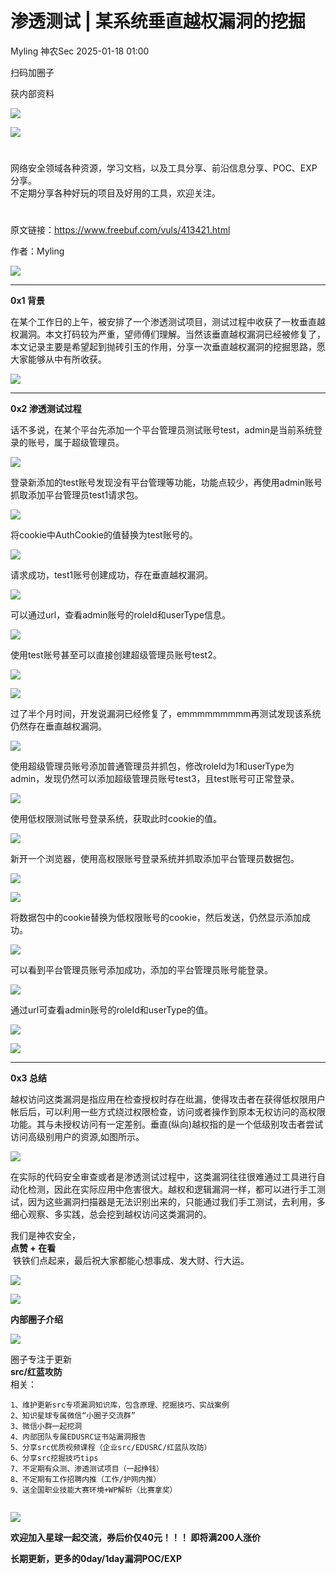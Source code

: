 #  渗透测试 | 某系统垂直越权漏洞的挖掘   
Myling  神农Sec   2025-01-18 01:00  
  
扫码加圈子  
  
获内部资料  
  
![](https://mmbiz.qpic.cn/sz_mmbiz_jpg/b7iaH1LtiaKWXLicr9MthUBGib1nvDibDT4r6iaK4cQvn56iako5nUwJ9MGiaXFdhNMurGdFLqbD9Rs3QxGrHTAsWKmc1w/640?wx_fmt=jpeg&from=appmsg "")  
  
  
![](https://mmbiz.qpic.cn/mmbiz_png/b96CibCt70iaaJcib7FH02wTKvoHALAMw4fchVnBLMw4kTQ7B9oUy0RGfiacu34QEZgDpfia0sVmWrHcDZCV1Na5wDQ/640?wx_fmt=png&wxfrom=13&wx_lazy=1&wx_co=1&tp=wxpic "")  
  
  
#   
  
网络安全领域各种资源，学习文档，以及工具分享、前沿信息分享、POC、EXP分享。  
不定期分享各种好玩的项目及好用的工具，欢迎关注。  
#   
  
原文链接：https://www.freebuf.com/vuls/413421.html  
  
作者：Myling  
  
  
![](https://mmbiz.qpic.cn/mmbiz_png/iabIwdjuHp2VkevXU9Iiad0pl0dnkk6GmAQNiaqmb1kKX2NGKhaGF7m8UicdyCp9agykgzj7pNN1oEw4b3QLvFbibzQ/640?wx_fmt=png&from=appmsg&wxfrom=13&wx_lazy=1&wx_co=1&tp=wxpic "")  
  
****  
**0x1 背景**  
  
  
在某个工作日的上午，被安排了一个渗透测试项目，测试过程中收获了一枚垂直越权漏洞。本文打码较为严重，望师傅们理解。当然该垂直越权漏洞已经被修复了，本文记录主要是希望起到抛砖引玉的作用，分享一次垂直越权漏洞的挖掘思路，愿大家能够从中有所收获。  
  
  
  
![](https://mmbiz.qpic.cn/mmbiz_png/iabIwdjuHp2VkevXU9Iiad0pl0dnkk6GmAQNiaqmb1kKX2NGKhaGF7m8UicdyCp9agykgzj7pNN1oEw4b3QLvFbibzQ/640?wx_fmt=png&from=appmsg&wxfrom=13&wx_lazy=1&wx_co=1&tp=wxpic "")  
  
****  
**0x2 渗透测试过程**  
  
  
话不多说，在某个平台先添加一个平台管理员测试账号test，admin是当前系统登录的账号，属于超级管理员。  
  
![](https://mmbiz.qpic.cn/sz_mmbiz_png/b7iaH1LtiaKWX9LfekiausA75TMVFnvZ8obUDzqgXLOyiaBxZGAx4D1bTZIDc7QiaYLxJAnwviavOkY7aboF8ibWPYiciaA/640?wx_fmt=png&from=appmsg "")  
  
  
登录新添加的test账号发现没有平台管理等功能，功能点较少，再使用admin账号抓取添加平台管理员test1请求包。  
  
![](https://mmbiz.qpic.cn/sz_mmbiz_png/b7iaH1LtiaKWX9LfekiausA75TMVFnvZ8ob0eyk08mgpicZJBaGbCZPt4C01W6Z9JZz82H6nXzgdk4AE1uSJK58Wkw/640?wx_fmt=png&from=appmsg "")  
  
将cookie中AuthCookie的值替换为test账号的。  
  
![](https://mmbiz.qpic.cn/sz_mmbiz_png/b7iaH1LtiaKWX9LfekiausA75TMVFnvZ8ob8XDvSQk6cbXNcBhKJ3Ir7GYpbcF3jozPz85ics5ewlqMibOxrLO5DHPw/640?wx_fmt=png&from=appmsg "")  
  
请求成功，test1账号创建成功，存在垂直越权漏洞。  
  
![](https://mmbiz.qpic.cn/sz_mmbiz_png/b7iaH1LtiaKWX9LfekiausA75TMVFnvZ8ob3KXHJcRQJZAVQwYByBbfdjGuFdTJFCTmR0agY1GyhDCtZUL8IA8Taw/640?wx_fmt=png&from=appmsg "")  
  
可以通过url，查看admin账号的roleId和userType信息。  
  
![](https://mmbiz.qpic.cn/sz_mmbiz_png/b7iaH1LtiaKWX9LfekiausA75TMVFnvZ8obgG45ljDMopJbLBIpqgG4ZQ1Jr4icJMV8jDTNTtW3zNEtHFBQJTuXw9A/640?wx_fmt=png&from=appmsg "")  
  
使用test账号甚至可以直接创建超级管理员账号test2。  
  
![](https://mmbiz.qpic.cn/sz_mmbiz_png/b7iaH1LtiaKWX9LfekiausA75TMVFnvZ8obNMWo6oYicAh86Ns6Dm2RllwiakibfuNXBRiaQ7iaOlicsbORiaicDzxGyNMqbA/640?wx_fmt=png&from=appmsg "")  
  
![](https://mmbiz.qpic.cn/sz_mmbiz_png/b7iaH1LtiaKWX9LfekiausA75TMVFnvZ8obhnaNkcvmLnCoicZARWibhbicvGgLF7sVVKFJXPOCBXC89yS8iaw2V5a1OA/640?wx_fmt=png&from=appmsg "")  
  
  
过了半个月时间，开发说漏洞已经修复了，emmmmmmmmm再测试发现该系统仍然存在垂直越权漏洞。  
  
![](https://mmbiz.qpic.cn/sz_mmbiz_png/b7iaH1LtiaKWX9LfekiausA75TMVFnvZ8obURtibehPHEPubKMSvLcwn5q2vjq3EOgYqricbwkRxsyx7EP5QeStI1Vw/640?wx_fmt=png&from=appmsg "")  
  
  
使用超级管理员账号添加普通管理员并抓包，修改roleId为1和userType为admin，发现仍然可以添加超级管理员账号test3，且test账号可正常登录。  
  
![](https://mmbiz.qpic.cn/sz_mmbiz_png/b7iaH1LtiaKWX9LfekiausA75TMVFnvZ8obRgo5v4ibL1C2AJicl4p1wkVEib8pSDqkYUfiaFgRuwjoMwPKt2xfbSiazaA/640?wx_fmt=png&from=appmsg "")  
  
  
使用低权限测试账号登录系统，获取此时cookie的值。  
  
![](https://mmbiz.qpic.cn/sz_mmbiz_png/b7iaH1LtiaKWX9LfekiausA75TMVFnvZ8ob3HpKp2aUHFeFKPX474fCOktBGkzGnTkkyfLj6K6zicPezl5BE5dbMMA/640?wx_fmt=png&from=appmsg "")  
  
  
新开一个浏览器，使用高权限账号登录系统并抓取添加平台管理员数据包。  
  
![](https://mmbiz.qpic.cn/sz_mmbiz_png/b7iaH1LtiaKWX9LfekiausA75TMVFnvZ8obib3346ZK6WO6MicZPG8opiaKCIVHcLLEKestiaQImzxElhQIMeiaQE7yEHQ/640?wx_fmt=png&from=appmsg "")  
  
![](https://mmbiz.qpic.cn/sz_mmbiz_png/b7iaH1LtiaKWX9LfekiausA75TMVFnvZ8obvt8zW5RI2MqficGKOQOHictmu9rFy3UZYcAVVGqLfTZ0osSvZgV47luQ/640?wx_fmt=png&from=appmsg "")  
  
将数据包中的cookie替换为低权限账号的cookie，然后发送，仍然显示添加成功。  
  
![](https://mmbiz.qpic.cn/sz_mmbiz_png/b7iaH1LtiaKWX9LfekiausA75TMVFnvZ8obibUzYVXZvFP5SNJOblQ5qKYKLZdbTBzI3QRRBxObIicmvYV7635yt9IQ/640?wx_fmt=png&from=appmsg "")  
  
可以看到平台管理员账号添加成功，添加的平台管理员账号能登录。  
  
![](https://mmbiz.qpic.cn/sz_mmbiz_png/b7iaH1LtiaKWX9LfekiausA75TMVFnvZ8obPlZNCrP10CcUsKwfSR8Oz3hFw5W44rzXoJszKTt5zqHpls9GzfPA0w/640?wx_fmt=png&from=appmsg "")  
  
通过url可查看admin账号的roleId和userType的值。  
  
![](https://mmbiz.qpic.cn/sz_mmbiz_png/b7iaH1LtiaKWX9LfekiausA75TMVFnvZ8obkmk83k0x2PhianMKUZyziamf17sAET2ViaOsJORjib5H4xCMaHHA8ibckuA/640?wx_fmt=png&from=appmsg "")  
  
  
![](https://mmbiz.qpic.cn/mmbiz_png/iabIwdjuHp2VkevXU9Iiad0pl0dnkk6GmAQNiaqmb1kKX2NGKhaGF7m8UicdyCp9agykgzj7pNN1oEw4b3QLvFbibzQ/640?wx_fmt=png&from=appmsg&wxfrom=13&wx_lazy=1&wx_co=1&tp=wxpic "")  
  
****  
**0x3 总结**  
  
  
越权访问这类漏洞是指应用在检查授权时存在纰漏，使得攻击者在获得低权限用户帐后后，可以利用一些方式绕过权限检查，访问或者操作到原本无权访问的高权限功能。其与未授权访问有一定差别。垂直(纵向)越权指的是一个低级别攻击者尝试访问高级别用户的资源,如图所示。  
  
![](https://mmbiz.qpic.cn/sz_mmbiz_png/b7iaH1LtiaKWX9LfekiausA75TMVFnvZ8obRgxtePCklQB5vYiboFgPAGIkWYUtJlWNgoyCNl0WbuDXISkugz0HKSA/640?wx_fmt=png&from=appmsg "")  
  
  
在实际的代码安全审查或者是渗透测试过程中，这类漏洞往往很难通过工具进行自动化检测，因此在实际应用中危害很大。越权和逻辑漏洞一样，都可以进行手工测试，因为这些漏洞扫描器是无法识别出来的，只能通过我们手工测试，去利用，多细心观察、多实践，总会挖到越权访问这类漏洞的。  
  
  
我们是神农安全，  
**点赞 + 在看**  
 铁铁们点起来，最后祝大家都能心想事成、发大财、行大运。  
  
![](https://mmbiz.qpic.cn/mmbiz_png/mngWTkJEOYJDOsevNTXW8ERI6DU2dZSH3Wd1AqGpw29ibCuYsmdMhUraS4MsYwyjuoB8eIFIicvoVuazwCV79t8A/640?wx_fmt=png&tp=wxpic&wxfrom=5&wx_lazy=1&wx_co=1 "")  
  
  
  
  
  
  
![](https://mmbiz.qpic.cn/sz_mmbiz_gif/MVPvEL7Qg0F0PmZricIVE4aZnhtO9Ap086iau0Y0jfCXicYKq3CCX9qSib3Xlb2CWzYLOn4icaWruKmYMvqSgk1I0Aw/640?wx_fmt=gif&tp=webp&wxfrom=5&wx_lazy=1&wx_co=1 "")  
  
**内部圈子介绍**  
  
  
![](https://mmbiz.qpic.cn/sz_mmbiz_gif/MVPvEL7Qg0F0PmZricIVE4aZnhtO9Ap08Z60FsVfKEBeQVmcSg1YS1uop1o9V1uibicy1tXCD6tMvzTjeGt34qr3g/640?wx_fmt=gif&tp=webp&wxfrom=5&wx_lazy=1&wx_co=1 "")  
  
  
  
  
圈子专注于更新  
**src/红蓝攻防**  
相关：  
  
```
1、维护更新src专项漏洞知识库，包含原理、挖掘技巧、实战案例
2、知识星球专属微信“小圈子交流群”
3、微信小群一起挖洞
4、内部团队专属EDUSRC证书站漏洞报告
5、分享src优质视频课程（企业src/EDUSRC/红蓝队攻防）
6、分享src挖掘技巧tips
7、不定期有众测、渗透测试项目（一起挣钱）
8、不定期有工作招聘内推（工作/护网内推）
9、送全国职业技能大赛环境+WP解析（比赛拿奖）
```  
  
  
  
  
  
  
```
```  
  
  
![](https://mmbiz.qpic.cn/sz_mmbiz_png/b7iaH1LtiaKWU9HiabHicghO61zG96hG318zIWdzPq1qMibtbLPlDocib1ndkeMCNOge8AdDB2dXj8bQ2WuIibcrUvEuQ/640?wx_fmt=png&from=appmsg "")  
  
  
**欢迎加入星球一起交流，券后价仅40元！！！ 即将满200人涨价**  
  
**长期更新，更多的0day/1day漏洞POC/EXP**  
  
    
  
  
